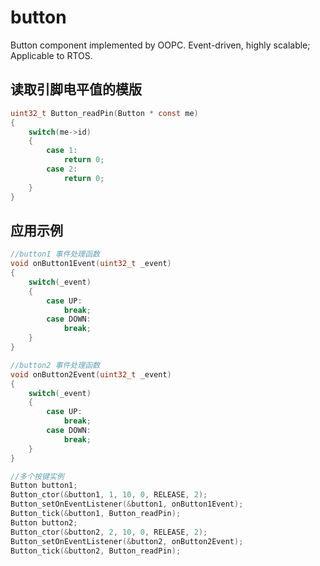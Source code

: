 # button
Button component implemented by OOPC. Event-driven, highly scalable; Applicable to RTOS.

## 读取引脚电平值的模版
```c
uint32_t Button_readPin(Button * const me)
{
	switch(me->id)
	{
		case 1:
			return 0; 
		case 2:
			return 0;
	}
}
```



## 应用示例
```c
//button1 事件处理函数
void onButton1Event(uint32_t _event)
{
	switch(_event)
	{
		case UP:
			break;
		case DOWN:
			break;
	}
}

//button2 事件处理函数
void onButton2Event(uint32_t _event)
{
	switch(_event)
	{
		case UP:
			break;
		case DOWN:
			break;		
	}
}

//多个按键实例
Button button1;
Button_ctor(&button1, 1, 10, 0, RELEASE, 2);
Button_setOnEventListener(&button1, onButton1Event);
Button_tick(&button1, Button_readPin);
Button button2;
Button_ctor(&button2, 2, 10, 0, RELEASE, 2);
Button_setOnEventListener(&button2, onButton2Event);
Button_tick(&button2, Button_readPin);
```







